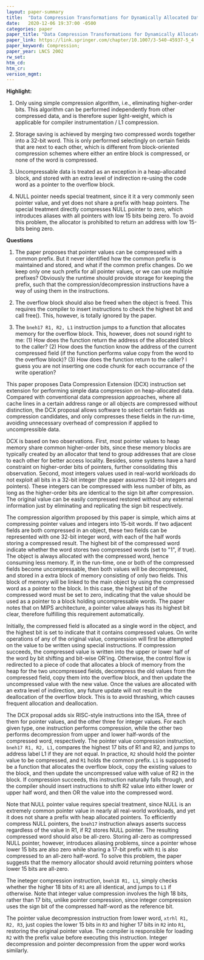 ```yaml
---
layout: paper-summary
title:  "Data Compression Transformations for Dynamically Allocated Data Structures"
date:   2020-12-06 19:37:00 -0500
categories: paper
paper_title: "Data Compression Transformations for Dynamically Allocated Data Structures"
paper_link: https://link.springer.com/chapter/10.1007/3-540-45937-5_4
paper_keyword: Compression; 
paper_year: LNCS 2002
rw_set:
htm_cd:
htm_cr:
version_mgmt:
---
```


**Highlight:**

1. Only using simple compression algorithm, i.e., eliminating higher-order bits. This algorithm can be performed
   independently from other compressed data, and is therefore super light-weight, which is applicable for 
   compiler instrumentation / L1 compression.

2. Storage saving is achieved by merging two compressed words together into a 32-bit word. This is only performed 
   selectingly on certain fields that are next to each other, which is different from block-oriented compression
   schemes where either an entire block is compressed, or none of the word is compressed. 

3. Uncompressable data is treated as an exception in a heap-allocated block, and stored with an extra level of 
   indirection re-using the code word as a pointer to the overflow block.

4. NULL pointer needs special treatment, since it it a very commonly seen pointer value, and yet does not share
   a prefix with heap pointers. The special treatment directly compresses NULL pointer to zero, which introduces
   aliases with all pointers with low 15 bits being zero. To avoid this problem, the allocator is prohibited to
   return an address with low 15-bits being zero.

**Questions**

1. The paper proposes that pointer values can be compressed with a common prefix. But it never identified how the
   common prefix is maintained and stored, and what if the common prefix changes. Do we keep only one such prefix
   for all pointer values, or we can use multiple prefixes? Obviously the runtime should provide storage for
   keeping the prefix, such that the compression/decompression instructions have a way of using them in the
   instructions.

2. The overflow block should also be freed when the object is freed. This requires the compiler to insert
   instructions to check the highest bit and call free(). This, however, is totally ignored by the paper.

3. The ``bneh17 R1, R2, L1`` instruction jumps to a function that allocates memory for the overflow block.
   This, however, does not sound right to me: (1) How does the function return the address of the allocated
   block to the caller? (2) How does the function know the address of the current compressed field (if the
   function performs value copy from the word to the overflow block)? (3) How does the function return to the caller?
   I guess you are not inserting one code chunk for each occurrance of the write operation?

This paper proposes Data Compression Extension (DCX) instruction set extension for performing simple data compression
on heap-allocated data. Compared with conventional data compression approaches, where all cache lines in a certain
address range or all objects are compressed without distinction, the DCX proposal allows software to select certain 
fields as compression candidates, and only compresses these fields in the run-time, avoiding unnecessary overhead
of compression if applied to uncompressible data.

DCX is based on two observations. First, most pointer values to heap memory share common higher-order bits, since 
these memory blocks are typically created by an allocator that tend to group addresses that are close to each other
for better access locality. Besides, some systems have a hard constraint on higher-order bits of pointers, further
consolidating this observation.
Second, most integers values used in real-world workloads do not exploit all bits in a 32-bit integer (the paper assumes
32-bit integers and pointers). These integers can be compressed with less number of bits, as long as the higher-order
bits are identical to the sign bit after compression. The original value can be easily compressed restored without any
external information just by eliminating and replicating the sign bit respectively.

The compression algorithm proposed by this paper is simple, which aims at compressing pointer values and integers into
15-bit words. If two adjacent fields are both compressed in an object, these two fields can be represented with one
32-bit integer word, with each of the half words storing a compressed result. The highest bit of the compressed word
indicate whether the word stores two compressed words (set to "1", if true). The object is always allocated with the 
compressed word, hence consuming less memory. If, in the run-time, one or both of the compressed fields become 
uncompressable, then both values will be decompressed, and stored in a extra block of memory consisting of only two 
fields. This block of memory will be linked to the main object by using the compressed word as a pointer to the
block. In this case, the highest bit of the compressed word must be set to zero, indicating that the value should be
used as a pointer to a block holding uncompressable words. The paper notes that on MIPS architecture, a pointer value
always has its highest bit clear, therefore fulfilling this requirement automatically.

Initially, the compressed field is allocated as a single word in the object, and the highest bit is set to indicate
that it contains compressed values. 
On write operations of any of the original value, compression will first be attempted on the value to be written using special instructions. 
If compression succeeds, the compressed value is written into the upper or lower half of the word by bit shifting and
bit-wise OR'ing. Otherwise, the control flow is redirected to a piece of code that allocates a block of memory
from the heap for the two uncompressed fields, decompress the old values from the compressed field, copy them into
the overflow block, and then update the uncompressed value with the new value.
Once the values are allocated with an extra level of indirection, any future update will not result in the deallocation
of the overflow block. This is to avoid thrashing, which causes frequent allocation and deallocation.

The DCX proposal adds six RISC-style instructions into the ISA, three of them for pointer values, and the other three
for integer values. For each given type, one instruction performs compression, while the other two performs 
decompression from upper and lower half-words of the compressed word, respectively.
The pointer value compression instruction, ``bneh17 R1, R2, L1``, compares the highest 17 bits of R1 and R2, and jumps 
to address label L1 if they are not equal. In practice, ``R2`` should hold the pointer value to be compressed, and 
``R1`` holds the common prefix. 
``L1`` is supposed to be a function that allocates the overflow block, copy the existing values to the block, and 
then update the uncompressed value with value of R2 in the block.
If compression succeeds, this instruction naturally falls through, and the compiler should insert instructions to
shift R2 value into either lower or upper half word, and then OR the value into the compressed word.

Note that NULL pointer value requires special treatment, since NULL is an extremely common pointer value in nearly
all real-world workloads, and yet it does not share a prefix with heap allocated pointers. To efficiently compress NULL
pointers, the ``bneh17`` instruction always asserts success regardless of the value in R1, if R2 stores NULL
pointer. The resulting compressed word should also be all-zero. Storing all-zero as compressed NULL pointer, however,
introduces aliasing problems, since a pointer whose lower 15 bits are also zero while sharing a 17-bit prefix with
``R1`` is also compressed to an all-zero half-word. To solve this problem, the paper suggests that the memory allocator
should avoid returning pointers whose lower 15 bits are all-zero.

The ineteger compression instruction, ``bneh18 R1, L1``, simply checks whether the higher 18 bits of ``R1`` are all 
identical, and jumps to ``L1`` if otherwise. Note that integer value compression involves the high 18 bits, rather than
17 bits, unlike pointer compression, since integer compression uses the sign bit of the compressed half-word as the
reference bit.

The pointer value decompression instruction from lower word, ``xtrhl R1, R2, R3``, just copies the lower 15 bits in 
``R3`` and higher 17 bits in ``R2`` into ``R1``, restoring the original pointer value. The compiler is responsible for
loading ``R2`` with the prefix value before executing this instruction.
Integer decompression and pointer decompression from the upper word works similarly.

